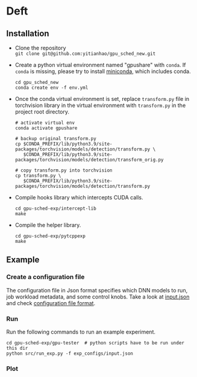 # Deft
## Installation
- Clone the repository  
`git clone git@github.com:yitianhao/gpu_sched_new.git`

- Create a python virtual environment named "gpushare" with `conda`. If `conda` is missing, please
try to install [miniconda](https://docs.conda.io/en/main/miniconda.html), which
includes conda.
    ```
    cd gpu_sched_new
    conda create env -f env.yml
    ```
- Once the conda virtual environment is set, replace `transform.py` file in 
torchvision library in the virtual environment with `transform.py` in the 
project root directory. 
    ```
    # activate virtual env
    conda activate gpushare 

    # backup original transform.py
    cp $CONDA_PREFIX/lib/python3.9/site-packages/torchvision/models/detection/transform.py \
       $CONDA_PREFIX/lib/python3.9/site-packages/torchvision/models/detection/transform_orig.py

    # copy transform.py into torchvision
    cp transform.py \
       $CONDA_PREFIX/lib/python3.9/site-packages/torchvision/models/detection/transform.py
    ```

- Compile hooks library which intercepts CUDA calls.
    ```
    cd gpu-sched-exp/intercept-lib
    make
    ```
- Compile the helper library.
    ```
    cd gpu-sched-exp/pytcppexp
    make
    ```
## Example

### Create a configuration file
The configuration file in Json format specifies which DNN models to run, job
workload metadata, and some control knobs. 
Take a look at [input.json](./gpu-sched-exp/gpu-tester/exp_configs/input.json)
and check [configuration file format](./README.md).

### Run
Run the following commands to run an example experiment.
```
cd gpu-sched-exp/gpu-tester  # python scripts have to be run under this dir
python src/run_exp.py -f exp_configs/input.json
```

### Plot
